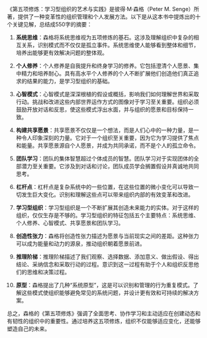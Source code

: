 《第五项修炼：学习型组织的艺术与实践》是彼得·M·森格（Peter M. Senge）所著，提供了一种变革性的组织管理和个人发展方法。以下是从这本书中提炼出的十个关键见解，总结成550字的摘要：

1. **系统思维**：森格将系统思维视为五项修炼的基石。这涉及理解组织中复杂的相互关系，识别模式而不仅仅是孤立事件。系统思维使人能够看到整体和细节，培养出能够更有效解决问题的整体观。

2. **个人修养**：个人修养是自我提升和终身学习的修养。它包括澄清个人愿景、集中精力和培养耐心。具有高水平个人修养的个人不断扩展他们创造他们真正追求的结果的能力，是学习型组织的基础。

3. **心智模式**：心智模式是深深根植的假设或概括，影响我们如何理解世界和采取行动。挑战和改进这些内部世界运作方式的图像对于学习至关重要。组织必须鼓励开放对话和反思，使这些模式浮出水面，并与组织的愿景和目标保持一致。

4. **构建共享愿景**：共享愿景不仅仅是一个想法，而是人们心中的一种力量，是一种令人印象深刻的力量。它对于一个组织至关重要，因为它为学习提供了焦点和能量。共享愿景源自个人愿景，并成为共同承诺，而不是个人的孤立命令。

5. **团队学习**：团队的集体智慧超过个体成员的智慧。团队学习对于实现团体的全部潜力至关重要。它涉及到对话和讨论，团队成员学会搁置假设并真诚地共同思考。

6. **杠杆点**：杠杆点是复杂系统中的一些位置，在这些位置的微小变化可以导致一切发生巨大变化。识别和理解这些点可以带来组织内部的有效变革和改进。

7. **学习型组织**：学习型组织是一个不断扩展其创造未来能力的实体。对于这样的组织，仅仅生存是不够的。学习型组织的特征包括五个主要特点：系统思维、个人修养、心智模式、共享愿景和团队学习。

8. **创造性张力**：森格将创造性张力描述为愿景与当前现实之间的差距。这种张力可以成为能量和动力的源泉，推动组织朝着愿景前进。

9. **推理阶梯**：推理阶梯描述了我们观察、选择数据、添加意义、做出假设、得出结论、采纳信念和采取行动的过程。意识到这一过程有助于个人和组织反思他们的思维和决策过程。

10. **原型**：森格提出了几种“系统原型”，这是可以识别和管理的行为重复模式。了解这些模式使组织能够避免常见的系统问题，并设计更有效和可持续的解决方案。

总之，森格的《第五项修炼》强调了全面思考、协作学习和主动适应在创建动态和有韧性的组织中的重要性。通过培养这五项修炼，组织不仅能够适应变化，还能够塑造自己的未来。